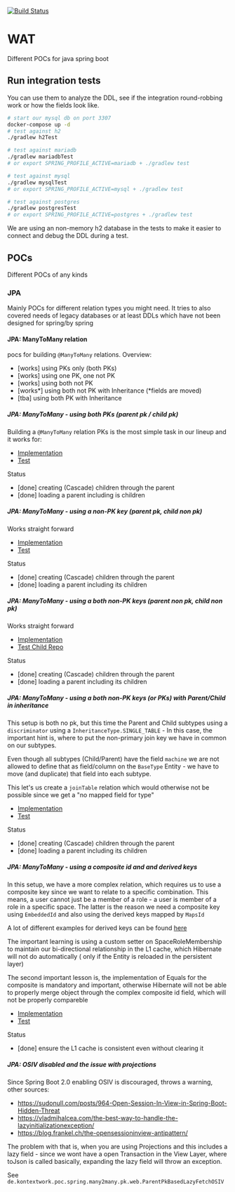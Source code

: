 [![Build Status](https://travis-ci.org/EugenMayer/java-spring-pocs.svg?branch=master)](https://travis-ci.org/EugenMayer/java-spring-pocs)

# WAT

Different POCs for java spring boot

## Run integration tests

You can use them to analyze the DDL, see if the integration round-robbing work
or how the fields look like.

```bash
# start our mysql db on port 3307
docker-compose up -d 
# test against h2
./gradlew h2Test

# test against mariadb
./gradlew mariadbTest
# or export SPRING_PROFILE_ACTIVE=mariadb + ./gradlew test

# test against mysql
./gradlew mysqlTest
# or export SPRING_PROFILE_ACTIVE=mysql + ./gradlew test

# test against postgres
./gradlew postgresTest
# or export SPRING_PROFILE_ACTIVE=postgres + ./gradlew test

```

We are using an non-memory h2 database in the tests to make it easier to connect and debug the DDL during a test.

## POCs
Different POCs of any kinds

### JPA

Mainly POCs for different relation types you might need.
It tries to also covered needs of legacy databases or at least DDLs which have not been designed for spring/by spring


#### JPA: ManyToMany relation
pocs for building `@ManyToMany` relations. Overview:

 - [works] using PKs only (both PKs) 
 - [works] using one PK, one not PK
 - [works] using both not PK
 - [works*] using both not PK with Inheritance (*fields are moved)
 - [tba] using both PK with Inheritance 
 
##### JPA: ManyToMany - using both PKs (parent pk / child pk) 

Building a `@ManyToMany` relation PKs is the most simple task
in our lineup and it works for:

- [Implementation](https://github.com/EugenMayer/java-spring-pocs/tree/master/src/main/java/de/kontextwork/poc/spring/many2many/pk)
- [Test](https://github.com/EugenMayer/java-spring-pocs/blob/master/src/test/java/de/kontextwork/poc/spring/many2many/pk/repository/ParentPkBasedRepositoryTest.java)

Status
 - [done] creating (Cascade) children through the parent
 - [done] loading a parent including is children
 
 
##### JPA: ManyToMany - using a non-PK key (parent pk, child non pk)

Works straight forward

- [Implementation](https://github.com/EugenMayer/java-spring-pocs/tree/master/src/main/java/de/kontextwork/poc/spring/many2many/nonpk/)
- [Test](https://github.com/EugenMayer/java-spring-pocs/blob/master/src/test/java/de/kontextwork/poc/spring/many2many/nonpk/repository/ParentNonPkBasedRepositoryTest.java)

Status

 - [done] creating (Cascade) children through the parent
 - [done] loading a parent including its children
 
##### JPA: ManyToMany - using a both non-PK keys (parent non pk, child non pk)

Works straight forward

- [Implementation](https://github.com/EugenMayer/java-spring-pocs/tree/master/src/main/java/de/kontextwork/poc/spring/many2many/bothnonpk)
- [Test Child Repo](https://github.com/EugenMayer/java-spring-pocs/blob/master/src/test/java/de/kontextwork/poc/spring/many2many/bothnonpk/repository/ChildBothNonPkServiceBasedRepositoryTest.java)

Status
 - [done] creating (Cascade) children through the parent
 - [done] loading a parent including its children

##### JPA: ManyToMany - using a both non-PK keys (or PKs) with Parent/Child in inheritance

This setup is both no pk, but this time the Parent  and Child subtypes using a `discriminator` using a `InheritanceType.SINGLE_TABLE` - 
In this case, the important hint is, where to put the non-primary join key we have in common on our subtypes.

Even though all subtypes (Child/Parent) have the field `machine` we are not allowed to define that as 
field/column on the `BaseType` Entity - we have to move (and duplicate) that field into each subtype.

This let's us create a `joinTable` relation which would otherwise not be possible since we get a 
"no mapped field for type"


- [Implementation](https://github.com/EugenMayer/java-spring-pocs/tree/master/src/main/java/de/kontextwork/poc/spring/many2many/inheritance)
- [Test](https://github.com/EugenMayer/java-spring-pocs/blob/master/src/test/java/de/kontextwork/poc/spring/many2many/inheritance/repository/)

Status
 - [done] creating (Cascade) children through the parent
 - [done] loading a parent including its children

##### JPA: ManyToMany - using a composite id and and derived keys

In this setup, we have a more complex relation, which requires us to use a composite key since we want to relate to a
specific combination. This means, a user cannot just be a member of a role - a user is member of a role in a specific space.
The latter is the reason we need a composite key using `EmbeddedId` and also using the derived keys mapped by `MapsId`

A lot of different examples for derived keys can be found [here](https://jeddict.github.io/page.html?l=tutorial/DerivedIdentities#E1B)

The important learning is using a custom setter on SpaceRoleMembership to maintain our bi-directional relationship in the L1
cache, which Hibernate will not do automatically ( only if the Entity is reloaded in the persistent layer)

The second important lesson is, the implementation of Equals for the composite is mandatory and important, otherwise Hibernate
will not be able to properly merge object through the complex composite id field, which will not be properly
compareble
- [Implementation](https://github.com/EugenMayer/java-spring-pocs/tree/master/src/main/java/de/kontextwork/poc/spring/many2many/naturalassociation)
- [Test](https://github.com/EugenMayer/java-spring-pocs/tree/master/src/test/java/de/kontextwork/poc/spring/many2many/naturalassociation)

Status
 - [done] ensure the L1 cache is consistent even without clearing it
 
 
##### JPA: OSIV disabled and the issue with projections

Since Spring Boot 2.0 enabling OSIV is discouraged, throws a warning, other sources:

 - https://sudonull.com/posts/964-Open-Session-In-View-in-Spring-Boot-Hidden-Threat
 - https://vladmihalcea.com/the-best-way-to-handle-the-lazyinitializationexception/
 - https://blog.frankel.ch/the-opensessioninview-antipattern/
 
The problem with that is, when you are using Projections and this includes a lazy field - since we wont have
a open Transaction in the View Layer, where toJson is called basically, expanding the lazy field will throw an exception.

See `de.kontextwork.poc.spring.many2many.pk.web.ParentPkBasedLazyFetchOSIV`